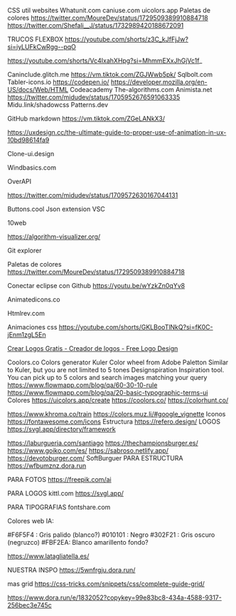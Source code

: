 CSS util websites
Whatunit.com
caniuse.com
uicolors.app
Paletas de colores
https://twitter.com/MoureDev/status/1729509389910884718
https://twitter.com/Shefali__J/status/1732989420188672091

TRUCOS FLEXBOX
https://youtube.com/shorts/z3C_kJfFjJw?si=iyLUFkCwRgg--pqO

https://youtube.com/shorts/Vc4IxahXHpg?si=MhmmEXxJhGjVc1f_

Caninclude.glitch.me
https://vm.tiktok.com/ZGJWwb5pk/
Sqlbolt.com
Tabler-icons.io
https://codepen.io/
https://developer.mozilla.org/en-US/docs/Web/HTML
Codeacademy
The-algorithms.com
Animista.net
https://twitter.com/midudev/status/1705952676591063335
Midu.link/shadowcss
Patterns.dev

GitHub markdown
https://vm.tiktok.com/ZGeLANkX3/

https://uxdesign.cc/the-ultimate-guide-to-proper-use-of-animation-in-ux-10bd98614fa9

Clone-ui.design

Windbasics.com

OverAPI

https://twitter.com/midudev/status/1709572630167044131

Buttons.cool
Json extension VSC

10web

https://algorithm-visualizer.org/

Git explorer

Paletas de colores
https://twitter.com/MoureDev/status/1729509389910884718

Conectar eclipse con Github
https://youtu.be/wYzkZn0qYv8

Animatedicons.co

Htmlrev.com

Animaciones css
https://youtube.com/shorts/GKLBooTlNkQ?si=fK0C-jEnm1zgL5En

[Crear Logos Gratis - Creador de logos - Free Logo Design](https://es.freelogodesign.org/)

Coolors.co
Colors generator
Kuler
Color wheel from Adobe
Paletton
Similar to Kuler, but you are not limited to 5 tones
Designspiration
Inspiration tool. You can pick up to 5 colors and search images matching your query
‍
https://www.flowmapp.com/blog/qa/60-30-10-rule
https://www.flowmapp.com/blog/qa/20-basic-typographic-terms-ui
Colores
https://uicolors.app/create
https://coolors.co/
https://colorhunt.co/

https://www.khroma.co/train
https://colors.muz.li/#google_vignette
Iconos
https://fontawesome.com/icons
Estructura
https://refero.design/
LOGOS
https://svgl.app/directory/framework

https://laburgueria.com/santiago
https://thechampionsburger.es/
https://www.goiko.com/es/
https://sabroso.netlify.app/
https://devotoburger.com/
SoftBurguer
PARA ESTRUCTURA
https://wfbumznz.dora.run

PARA FOTOS
https://freepik.com/ai

PARA LOGOS
kittl.com
https://svgl.app/

PARA TIPOGRAFIAS
fontshare.com

Colores web IA:

#F6F5F4 : Gris palido (blanco?)
#010101 : Negro
#302F21 : Gris oscuro (negruzco)
#FBF2EA: Blanco amarillento fondo?

https://www.latagliatella.es/

NUESTRA INSPO
https://5wnfrgju.dora.run/

mas grid
https://css-tricks.com/snippets/css/complete-guide-grid/

https://www.dora.run/e/1832052?copykey=99e83bc8-434a-4588-9317-256bec3e745c
